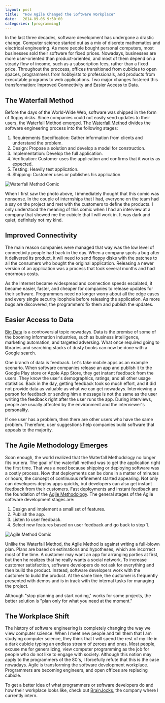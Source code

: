 ```yaml
---
layout: post
title:  "How Agile Changed the Software Workplace"
date:   2014-09-06 9:50:00
categories: [programming]
---
```


In the last three decades, software development has undergone a drastic change. Computer science started out as a mix of discrete mathematics and electrical engineering. As more people bought personal computers, most businesses sold their software for fixed prices. Nowadays, businesses are more user-oriented than product-oriented, and most of them depend on a steady flow of income, such as a subscription fees, rather than a fixed price. Throughout the proccess, offices transitioned from cubicles to open spaces, programmers from hobbyists to professionals, and products from executable programs to web applications. Two major changes fostered this transformation: Improved Connectivity and Easier Access to Data.

The Waterfall Method
--------------------
Before the days of the World-Wide Web, software was shipped in the form of floppy disks. Since companies could not easily send updates to their users, the Waterfall Method emerged. The [Waterfall Method][waterfall] divides the software engineering process into the following stages:

1. Requirements Specification: Gather information from clients and understand the problem.
2. Design: Propose a solution and develop a model for construction.
3. Implementation: Develop the full application.
4. Verification: Customer uses the application and confirms that it works as expected.
5. Testing: Heavily test application.
6. Shipping: Customer uses or publishes his application.

![Waterfall Method Comic](https://dl.dropboxusercontent.com/u/163831352/shamadeh.com%20assets/waterfall-comic.png)

When I first saw the photo above, I immediately thought that this comic was nonsense. In the couple of internships that I had, everyone on the team had a say on the project and met with the customers to define the products. I only understood the meaning of this comic when I had an interview at a company that showed me the cubicle that I will work in. It was dark and quiet, definitely not my kind.

Improved Connectivity
---------------------
The main reason companies were managed that way was the low level of connectivity people had back in the day. When a company spots a bug after it delivered its product, it will need to send floppy disks with the patches to all the consumers who bought the original application. Releasing a newer version of an application was a process that took several months and had enormous costs.

As the Internet became widespread and connection speeds escalated, it became easier, faster, and cheaper for companies to release updates for their software. Programmers need no longer worry about all the edge cases and every single security loophole before releasing the application. As more bugs are discovered, the programmers fix them and publish the updates.

Easier Access to Data
---------------------
[Big Data][bigdata] is a controversial topic nowadays. Data is the premise of some of the booming information industries, such as business intelligence, marketing automation, and targeted adversing. What once required going to libraries and searching stacks of dusty books can now be done with a Google search.

One branch of data is feedback. Let's take mobile apps as an example scenario. When software companies release an app and publish it to the Google Play store or Apple App Store, they get instant feedback from the users. They know the user's demographics, ratings, and all other usage statistics. Back in the day, getting feedback took so much effort, and it did not provide data as valuable as what we can get nowadays. Interviewing a person for feedback or sending him a message is not the same as the user writing the feedback right after the user runs the app. During interviews, people are usually affected by the environment and the interviewer's personality.

If one user has a problem, then there are other users who have the same problem. Therefore, user suggestions help companies build software that appeals to the majority.

The Agile Methodology Emerges
--------------------------------------
Soon enough, the world realized that the Waterfall Methodology no longer fits our era. The goal of the waterfall method was to get the application right the first time. That was a need because shipping or deploying software was a costly process. Now that deployments can be done in a matter of minutes or hours, the concept of continuous refinement started appearing. Not only can developers deploy apps quickly, but developers can also get instant feedback from their customers. Fast deployments and instant feedback are the foundation of the [Agile Methodology][agile]. The general stages of the Agile software development stages are:

1. Design and implement a small set of features.
2. Publish the app.
3. Listen to user feedback.
4. Select new features based on user feedback and go back to step 1.

![Agile Method Comic](https://dl.dropboxusercontent.com/u/163831352/shamadeh.com%20assets/agile-comic.png)

Unlike the Waterfall Method, the Agile Method is against writing a full-blown plan. Plans are based on estimations and hypotheses, which are incorrect most of the time. A customer may want an app for arranging parties at first, but then he realizes that he really wants a social network. To increase customer satisfaction, software developers do not ask for everything and then build the product. Instead, software developers work with the customer to build the product. At the same time, the customer is frequently presented with demos and is in track with the internal tasks for managing the project.

Although "stop planning and start coding," works for some projects, the better solution is "plan only for what you need at the moment."

The Workplace Shift
-------------------
The history of software engineering is completely changing the way we view computer science. When I meet new people and tell them that I am studying computer science, they think that I will spend the rest of my life in a dark cubicle typing an endless stream of zeroes and ones. Most people, excuse me for generalizing, view computer programming as the job for people who do not like to engage with society. Although this notion may apply to the programmers of the 80's, I forcefully refute that this is the case nowadays. Agile is transforming the software development workplace. Programmers are becoming engineers, and open offices are replacing cubicle.

To get a better idea of what programmers or software developers do and how their workplace looks like, check out [BrainJocks][brainjocks], the company where I currently intern.

[waterfall]: http://en.wikipedia.org/wiki/Waterfall_model
[bigdata]: http://www.sas.com/en_us/insights/big-data/what-is-big-data.html
[agile]: http://agilemethodology.org/
[brainjocks]: http://brainjocks.com/company